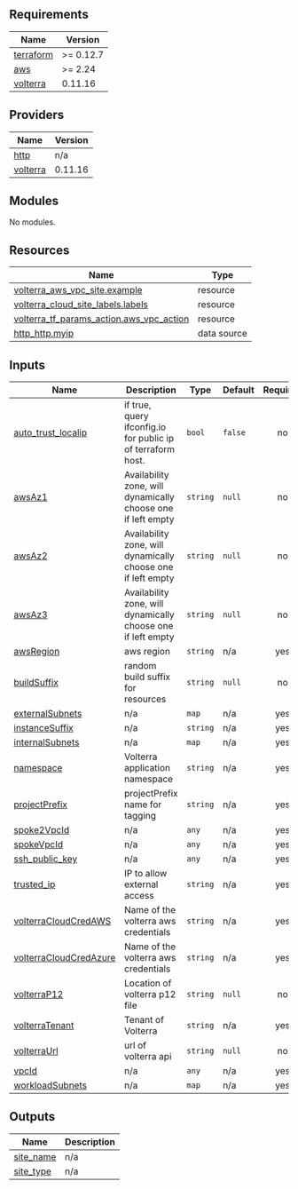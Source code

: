 <!-- BEGIN_TF_DOCS -->
## Requirements

| Name | Version |
|------|---------|
| <a name="requirement_terraform"></a> [terraform](#requirement\_terraform) | >= 0.12.7 |
| <a name="requirement_aws"></a> [aws](#requirement\_aws) | >= 2.24 |
| <a name="requirement_volterra"></a> [volterra](#requirement\_volterra) | 0.11.16 |

## Providers

| Name | Version |
|------|---------|
| <a name="provider_http"></a> [http](#provider\_http) | n/a |
| <a name="provider_volterra"></a> [volterra](#provider\_volterra) | 0.11.16 |

## Modules

No modules.

## Resources

| Name | Type |
|------|------|
| [volterra_aws_vpc_site.example](https://registry.terraform.io/providers/volterraedge/volterra/0.11.16/docs/resources/aws_vpc_site) | resource |
| [volterra_cloud_site_labels.labels](https://registry.terraform.io/providers/volterraedge/volterra/0.11.16/docs/resources/cloud_site_labels) | resource |
| [volterra_tf_params_action.aws_vpc_action](https://registry.terraform.io/providers/volterraedge/volterra/0.11.16/docs/resources/tf_params_action) | resource |
| [http_http.myip](https://registry.terraform.io/providers/hashicorp/http/latest/docs/data-sources/http) | data source |

## Inputs

| Name | Description | Type | Default | Required |
|------|-------------|------|---------|:--------:|
| <a name="input_auto_trust_localip"></a> [auto\_trust\_localip](#input\_auto\_trust\_localip) | if true, query ifconfig.io for public ip of terraform host. | `bool` | `false` | no |
| <a name="input_awsAz1"></a> [awsAz1](#input\_awsAz1) | Availability zone, will dynamically choose one if left empty | `string` | `null` | no |
| <a name="input_awsAz2"></a> [awsAz2](#input\_awsAz2) | Availability zone, will dynamically choose one if left empty | `string` | `null` | no |
| <a name="input_awsAz3"></a> [awsAz3](#input\_awsAz3) | Availability zone, will dynamically choose one if left empty | `string` | `null` | no |
| <a name="input_awsRegion"></a> [awsRegion](#input\_awsRegion) | aws region | `string` | n/a | yes |
| <a name="input_buildSuffix"></a> [buildSuffix](#input\_buildSuffix) | random build suffix for resources | `string` | `null` | no |
| <a name="input_externalSubnets"></a> [externalSubnets](#input\_externalSubnets) | n/a | `map` | n/a | yes |
| <a name="input_instanceSuffix"></a> [instanceSuffix](#input\_instanceSuffix) | n/a | `string` | n/a | yes |
| <a name="input_internalSubnets"></a> [internalSubnets](#input\_internalSubnets) | n/a | `map` | n/a | yes |
| <a name="input_namespace"></a> [namespace](#input\_namespace) | Volterra application namespace | `string` | n/a | yes |
| <a name="input_projectPrefix"></a> [projectPrefix](#input\_projectPrefix) | projectPrefix name for tagging | `string` | n/a | yes |
| <a name="input_spoke2VpcId"></a> [spoke2VpcId](#input\_spoke2VpcId) | n/a | `any` | n/a | yes |
| <a name="input_spokeVpcId"></a> [spokeVpcId](#input\_spokeVpcId) | n/a | `any` | n/a | yes |
| <a name="input_ssh_public_key"></a> [ssh\_public\_key](#input\_ssh\_public\_key) | n/a | `any` | n/a | yes |
| <a name="input_trusted_ip"></a> [trusted\_ip](#input\_trusted\_ip) | IP to allow external access | `string` | n/a | yes |
| <a name="input_volterraCloudCredAWS"></a> [volterraCloudCredAWS](#input\_volterraCloudCredAWS) | Name of the volterra aws credentials | `string` | n/a | yes |
| <a name="input_volterraCloudCredAzure"></a> [volterraCloudCredAzure](#input\_volterraCloudCredAzure) | Name of the volterra aws credentials | `string` | n/a | yes |
| <a name="input_volterraP12"></a> [volterraP12](#input\_volterraP12) | Location of volterra p12 file | `string` | `null` | no |
| <a name="input_volterraTenant"></a> [volterraTenant](#input\_volterraTenant) | Tenant of Volterra | `string` | n/a | yes |
| <a name="input_volterraUrl"></a> [volterraUrl](#input\_volterraUrl) | url of volterra api | `string` | `null` | no |
| <a name="input_vpcId"></a> [vpcId](#input\_vpcId) | n/a | `any` | n/a | yes |
| <a name="input_workloadSubnets"></a> [workloadSubnets](#input\_workloadSubnets) | n/a | `map` | n/a | yes |

## Outputs

| Name | Description |
|------|-------------|
| <a name="output_site_name"></a> [site\_name](#output\_site\_name) | n/a |
| <a name="output_site_type"></a> [site\_type](#output\_site\_type) | n/a |
<!-- END_TF_DOCS -->